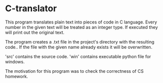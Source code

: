 # C-translator
This program translates plain text into pieces of code in C language. Every number in the given text will be treated as an integer type. If executed they will print out the original text.

The program creates a .txt file in the project's directory with the resulting code.. If the file with the given name already exists it will be overwritten.

'src' contains the source code.
'win' contains executable python file for windows.

The motivation for this program was to check the correctness of CS homework.
